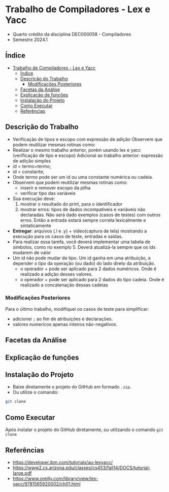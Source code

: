 # Trabalho de Compiladores - Lex e Yacc
- Quarto crédito da disciplina DEC000058 - Compiladores
- Semestre 2024.1

## Índice
- [Trabalho de Compiladores - Lex e Yacc](#trabalho-de-compiladores---lex-e-yacc)
  - [Índice](#índice)
  - [Descrição do Trabalho](#descrição-do-trabalho)
    - [Modificações Posteriores](#modificações-posteriores)
  - [Facetas da Análise](#facetas-da-análise)
  - [Explicação de funções](#explicação-de-funções)
  - [Instalação do Projeto](#instalação-do-projeto)
  - [Como Executar](#como-executar)
  - [Referências](#referências)

## Descrição do Trabalho
- Verificação de tipos e escopo com expressão de adição
Observem que podem reutilizar mesmas rotinas como:
- Realizar o mesmo trabalho anterior, porém usando lex e yacc (verificação de tipo e escopo)
Adicional ao trabalho anterior: expressão de adição simples
- id = termo+termo;
- id = constante;
- Onde termo pode ser um id ou uma constante numérica ou cadeia.
- Observem que podem reutilizar mesmas rotinas como:
  - inserir e remover escopo da pilha
  - verificar tipo das variáveis
- Sua execução deve:
  1. mostrar o resultado do print, para o identificador
  2. mostrar erros: tipos de dados incompatíveis e variáveis não declaradas. Não será dado exemplos (casos de testes) com outros erros. Então a entrada estará sempre correta lexicalmente e sintaticamente
- **Entregar**: arquivos (.l e .y) + video(captura de tela) mostrando a execução para os casos de teste, entradas e saídas.
- Para realizar essa tarefa, você deverá implementar uma tabela de símbolos, como no exemplo 5. Deverá atualizá-la sempre que os ids mudarem de valor
- Um id não pode mudar de tipo. Um id ganha em uma atribuição, a depender o tipo da operação (ou dado) do lado direto da
atribuição.
  - o operador + pode ser aplicado para 2 dados numéricos. Onde é realizado a adição desses valores.
  - o operador + pode ser aplicado para 2 dados do tipo cadeia. Onde é realizado a concatenação dessas cadeias

### Modificações Posteriores
Para o último trabalho, modifiquei os casos de teste para simplificar:
- adicionei `;` ao fim de atribuições e declarações.
- valores numericos apenas inteiros não-negativos.

## Facetas da Análise

## Explicação de funções

## Instalação do Projeto
- Baixe diretamente o projeto do GitHub em formado `.zip`.
- Ou utilize o comando:
```sh
git clone 
```

## Como Executar
Após instalar o projeto do GitHub diretamente, ou utilizando o comando `git clone`

## Referências
- https://developer.ibm.com/tutorials/au-lexyacc/
- https://www2.cs.arizona.edu/classes/cs453/fall14/DOCS/tutorial-large.pdf
- https://www.oreilly.com/library/view/lex-yacc/9781565920002/ch01.html